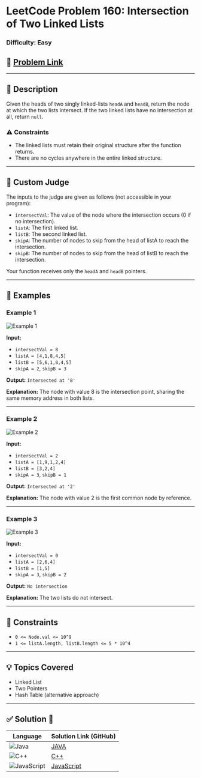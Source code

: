 # LeetCode Problem 160: Intersection of Two Linked Lists

### Difficulty: Easy

## 🔗 [Problem Link](https://leetcode.com/problems/intersection-of-two-linked-lists/description/)

---

## 📝 Description

Given the heads of two singly linked-lists `headA` and `headB`, return the node at which the two lists intersect. If the two linked lists have no intersection at all, return `null`.

### ⚠️ Constraints

* The linked lists must retain their original structure after the function returns.
* There are no cycles anywhere in the entire linked structure.

---

## 🧪 Custom Judge

The inputs to the judge are given as follows (not accessible in your program):

* `intersectVal`: The value of the node where the intersection occurs (0 if no intersection).
* `listA`: The first linked list.
* `listB`: The second linked list.
* `skipA`: The number of nodes to skip from the head of listA to reach the intersection.
* `skipB`: The number of nodes to skip from the head of listB to reach the intersection.

Your function receives only the `headA` and `headB` pointers.

---

## 📸 Examples

### Example 1

![Example 1](https://github.com/user-attachments/assets/0167638a-3afa-4a59-8341-e6d62f054245)

**Input:**

* `intersectVal = 8`
* `listA = [4,1,8,4,5]`
* `listB = [5,6,1,8,4,5]`
* `skipA = 2`, `skipB = 3`

**Output:** `Intersected at '8'`

**Explanation:** The node with value 8 is the intersection point, sharing the same memory address in both lists.

---

### Example 2

![Example 2](https://github.com/user-attachments/assets/aafbe567-e988-4542-8473-ab186d039d6b)

**Input:**

* `intersectVal = 2`
* `listA = [1,9,1,2,4]`
* `listB = [3,2,4]`
* `skipA = 3`, `skipB = 1`

**Output:** `Intersected at '2'`

**Explanation:** The node with value 2 is the first common node by reference.

---

### Example 3

![Example 3](https://github.com/user-attachments/assets/c1655ee4-9469-481c-8db7-ccea9c089bd5)

**Input:**

* `intersectVal = 0`
* `listA = [2,6,4]`
* `listB = [1,5]`
* `skipA = 3`, `skipB = 2`

**Output:** `No intersection`

**Explanation:** The two lists do not intersect.

---

## 📌 Constraints

* `0 <= Node.val <= 10^9`
* `1 <= listA.length, listB.length <= 5 * 10^4`

---

## 💡 Topics Covered

* Linked List
* Two Pointers
* Hash Table (alternative approach)

---

## ✅ Solution 📃

|  Language   |  Solution Link (GitHub) |
| ------------- | ------------- |
|  ![Java](https://img.shields.io/badge/java-%23ED8B00.svg?style=flat&logo=openjdk&logoColor=white)  | [JAVA](https://github.com/Purnima47/Leetcode-Solutions/blob/main/%F0%9F%9F%A2%20Easy/169%20-%20Majority%20Element/_169MajorityElement.java) |
|  ![C++](https://img.shields.io/badge/c++-%2300599C.svg?style=plastic&logo=c%2B%2B&logoColor=white)  | [C++](https://github.com/Purnima47/Leetcode-Solutions/blob/main/%F0%9F%9F%A2%20Easy/169%20-%20Majority%20Element/_169MajorityElement.cpp)  |
|  ![JavaScript](https://img.shields.io/badge/javascript-%23323330.svg?style=flat&logo=javascript&logoColor=%23F7DF1E)  | [JavaScript](https://github.com/Purnima47/Leetcode-Solutions/blob/main/%F0%9F%9F%A2%20Easy/169%20-%20Majority%20Element/_169MajorityElement.js) |
